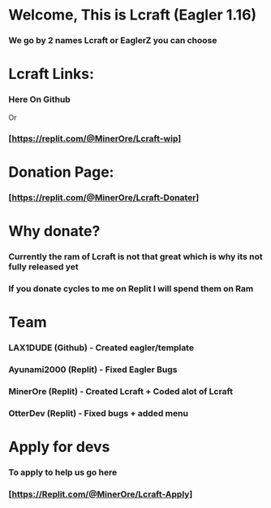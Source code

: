 # Welcome, This is Lcraft (Eagler 1.16)
### We go by 2 names Lcraft or EaglerZ you can choose

# Lcraft Links:
### Here On Github 
Or
### [https://replit.com/@MinerOre/Lcraft-wip]

# Donation Page:
### [https://replit.com/@MinerOre/Lcraft-Donater]

# Why donate?
### Currently the ram of Lcraft is not that great which is why its not fully released yet
### If you donate cycles to me on Replit I will spend them on Ram

# Team
### LAX1DUDE (Github) - Created eagler/template
### Ayunami2000 (Replit) - Fixed Eagler Bugs
### MinerOre (Replit) - Created Lcraft + Coded alot of Lcraft
### OtterDev (Replit) - Fixed bugs + added menu

# Apply for devs
### To apply to help us go here
### [https://Replit.com/@MinerOre/Lcraft-Apply]
